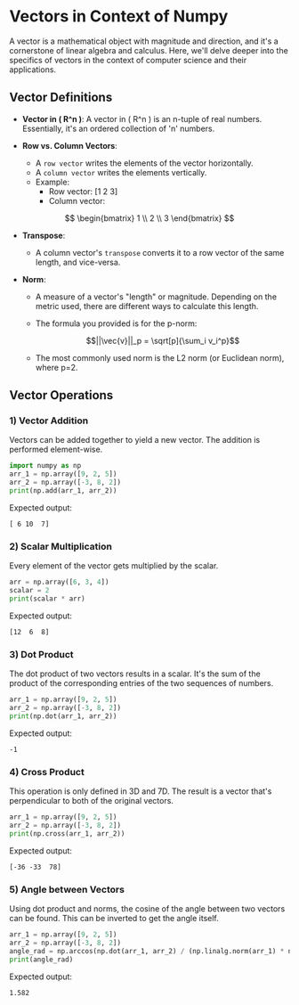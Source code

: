 # Vectors in Context of Numpy

A vector is a mathematical object with magnitude and direction, and it's a cornerstone of linear algebra and calculus. Here, we'll delve deeper into the specifics of vectors in the context of computer science and their applications.

## Vector Definitions

- **Vector in \( R^n \)**: A vector in \( R^n \) is an n-tuple of real numbers. Essentially, it's an ordered collection of 'n' numbers.

- **Row vs. Column Vectors**: 
  - A `row vector` writes the elements of the vector horizontally.
  - A `column vector` writes the elements vertically.
  - Example:
    - Row vector: [1 2 3]
    - Column vector:
   
$$
\begin{bmatrix}
1 \\
2 \\
3 
\end{bmatrix}
$$

- **Transpose**: 
  - A column vector's `transpose` converts it to a row vector of the same length, and vice-versa.
  
- **Norm**: 
  - A measure of a vector's "length" or magnitude. Depending on the metric used, there are different ways to calculate this length.
  - The formula you provided is for the p-norm:
    
    $$||\vec{v}||_p = \sqrt[p]{\sum_i v_i^p}$$
    
  - The most commonly used norm is the L2 norm (or Euclidean norm), where p=2.

## Vector Operations

### 1) Vector Addition

Vectors can be added together to yield a new vector. The addition is performed element-wise.

```python
import numpy as np
arr_1 = np.array([9, 2, 5])
arr_2 = np.array([-3, 8, 2])
print(np.add(arr_1, arr_2))
```

Expected output:

```
[ 6 10  7]
```

### 2) Scalar Multiplication

Every element of the vector gets multiplied by the scalar.

```python
arr = np.array([6, 3, 4])
scalar = 2
print(scalar * arr)
```

Expected output:

```
[12  6  8]
```

### 3) Dot Product

The dot product of two vectors results in a scalar. It's the sum of the product of the corresponding entries of the two sequences of numbers.

```python
arr_1 = np.array([9, 2, 5])
arr_2 = np.array([-3, 8, 2])
print(np.dot(arr_1, arr_2))
```

Expected output:

```
-1
```

### 4) Cross Product

This operation is only defined in 3D and 7D. The result is a vector that's perpendicular to both of the original vectors.

```python
arr_1 = np.array([9, 2, 5])
arr_2 = np.array([-3, 8, 2])
print(np.cross(arr_1, arr_2))
```

Expected output:

```
[-36 -33  78]
```

### 5) Angle between Vectors

Using dot product and norms, the cosine of the angle between two vectors can be found. This can be inverted to get the angle itself.

```python
arr_1 = np.array([9, 2, 5])
arr_2 = np.array([-3, 8, 2])
angle_rad = np.arccos(np.dot(arr_1, arr_2) / (np.linalg.norm(arr_1) * np.linalg.norm(arr_2)))
print(angle_rad)
```

Expected output:

```
1.582
```
